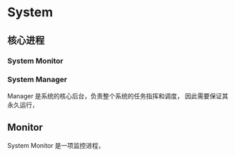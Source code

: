 # System

## 核心进程

### System Monitor



### System Manager

Manager 是系统的核心后台，负责整个系统的任务指挥和调度，
因此需要保证其永久运行，

## Monitor

System Monitor 是一项监控进程，
